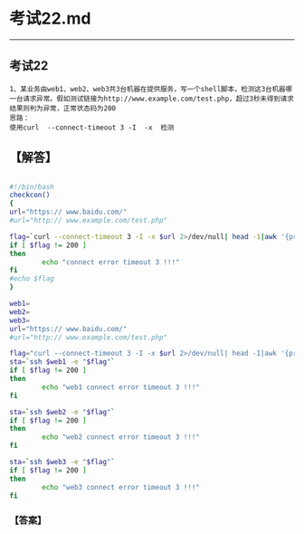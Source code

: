 # 考试22.md  
---  
## 考试22  
    1、某业务由web1、web2、web3共3台机器在提供服务，写一个shell脚本，检测这3台机器哪一台请求异常。假如测试链接为http://www.example.com/test.php，超过3秒未得到请求结果则判为异常，正常状态码为200   
    思路：  
    使用curl  --connect-timeout 3 -I  -x  检测  

## 【解答】   
```bash  

#!/bin/bash
checkcon()
{
url="https:// www.baidu.com/"
#url="http:// www.example.com/test.php"

flag=`curl --connect-timeout 3 -I -x $url 2>/dev/null| head -1|awk '{print $2}'`
if [ $flag != 200 ]
then
        echo "connect error timeout 3 !!!"
fi
#echo $flag
}

web1=
web2=
web3=
url="https:// www.baidu.com/"
#url="http:// www.example.com/test.php"

flag="curl --connect-timeout 3 -I -x $url 2>/dev/null| head -1|awk '{print $2}' "
sta=`ssh $web1 -e "$flag"`
if [ $flag != 200 ]
then
        echo "web1 connect error timeout 3 !!!"
fi

sta=`ssh $web2 -e "$flag"`
if [ $flag != 200 ]
then
        echo "web2 connect error timeout 3 !!!"
fi

sta=`ssh $web3 -e "$flag"`
if [ $flag != 200 ]
then
        echo "web3 connect error timeout 3 !!!"
fi


```  
### 【答案】 
```bash  



```  



